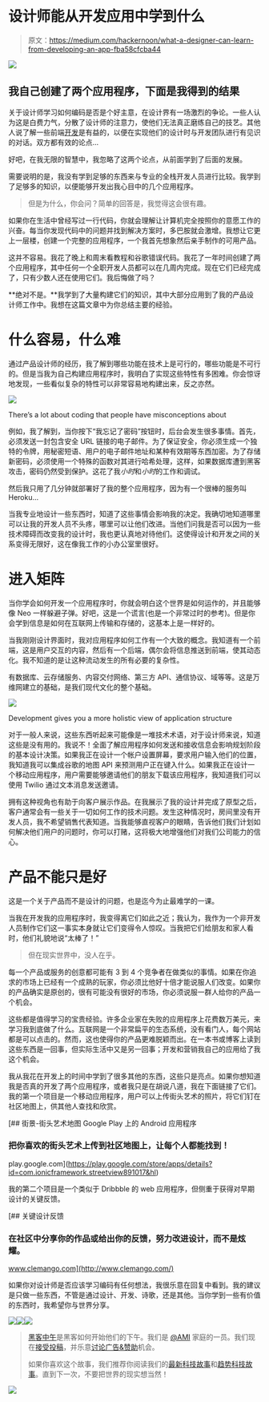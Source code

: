 # 设计师能从开发应用中学到什么

> 原文：<https://medium.com/hackernoon/what-a-designer-can-learn-from-developing-an-app-fba58cfcba44>

![](img/3849fc511619224ba44f6fcb630465fa.png)

## 我自己创建了两个应用程序，下面是我得到的结果

关于设计师学习如何编码是否是个好主意，在设计界有一场激烈的争论。一些人认为这是白费力气，分散了设计师的注意力，使他们无法真正磨练自己的技艺。其他人说了解一些前端[开发](https://hackernoon.com/tagged/development)是有益的，以便在实现他们的设计时与开发团队进行有见识的对话。双方都有效的论点…

好吧，在我无限的智慧中，我忽略了这两个论点，从前面学到了后面的发展。

需要说明的是，我没有学到足够的东西来与专业的全栈开发人员进行比较。我学到了足够多的知识，以便能够开发出我心目中的几个应用程序。

> 但是为什么，你会问？简单的回答是，我觉得这会很有趣。

如果你在生活中曾经写过一行代码，你就会理解让计算机完全按照你的意愿工作的兴奋。每当你发现代码中的问题并找到解决方案时，多巴胺就会激增。我想让它更上一层楼，创建一个完整的应用程序，一个我首先想象然后亲手制作的可用产品。

这并不容易。我花了晚上和周末看教程和谷歌错误代码。我花了一年时间创建了两个应用程序，其中任何一个全职开发人员都可以在几周内完成。现在它们已经完成了，只有少数人还在使用它们。我后悔做了吗？

**绝对不是。**我学到了大量构建它们的知识，其中大部分应用到了我的产品设计师工作中。我想在这篇文章中为你总结主要的经验。

# 什么容易，什么难

通过产品设计师的经历，我了解到哪些功能在技术上是可行的，哪些功能是不可行的。但是当我为自己构建应用程序时，我明白了实现这些特性有多困难。你会惊讶地发现，一些看似复杂的特性可以非常容易地构建出来，反之亦然。

![](img/8b2ff52f7389a658b5f8e8c4162b7720.png)

There’s a lot about coding that people have misconceptions about

例如，我了解到，当你按下“我忘记了密码”按钮时，后台会发生很多事情。首先，必须发送一封包含安全 URL 链接的电子邮件。为了保证安全，你必须生成一个独特的令牌，用秘密短语、用户的电子邮件地址和某种有效期等东西加密。为了存储新密码，必须使用一个特殊的函数对其进行哈希处理，这样，如果数据库遭到黑客攻击，密码仍然受到保护。这花了我*小时*和*小时*的工作和调试。

然后我只用了几分钟就部署好了我的整个应用程序，因为有一个很棒的服务叫 Heroku…

当我专业地设计一些东西时，知道了这些事情会影响我的决定。我确切地知道哪里可以让我的开发人员不头疼，哪里可以让他们改进。当他们问我是否可以因为一些技术障碍而改变我的设计时，我也更认真地对待他们。这使得设计和开发之间的关系变得无限好，这在像我工作的小办公室里很好。

# 进入矩阵

当你学会如何开发一个应用程序时，你就会明白这个世界是如何运作的，并且能够像 Neo 一样躲避子弹。好吧，这是一个谎言(也是一个非常过时的参考)。但是你会学到信息是如何在互联网上传输和存储的，这基本上是一样好的。

当我刚刚设计界面时，我对应用程序如何工作有一个大致的概念。我知道有一个前端，这是用户交互的内容，然后有一个后端，偶尔会将信息推送到前端，使其动态化。我不知道的是让这种流动发生的所有必要的复杂性。

有数据库、云存储服务、内容交付网络、第三方 API、通信协议、域等等。这是万维网建立的基础，是我们现代文化的整个基础。

![](img/7a6b493c93fce0084a86d9dfca5ac311.png)

Development gives you a more holistic view of application structure

对于一般人来说，这些东西听起来可能像是一堆技术术语，对于设计师来说，知道这些是没有用的。我说不！全面了解应用程序如何发送和接收信息会影响规划阶段的基本设计决策。如果我正在设计一个帐户设置屏幕，要求用户输入他们的位置，我知道我可以集成谷歌的地图 API 来预测用户正在键入什么。如果我正在设计一个移动应用程序，用户需要能够邀请他们的朋友下载该应用程序，我知道我们可以使用 Twilio 通过文本消息发送邀请。

拥有这种视角也有助于向客户展示作品。在我展示了我的设计并完成了原型之后，客户通常会有一些关于一切如何工作的技术问题。发生这种情况时，房间里没有开发人员，我不希望销售代表知道。当我能够直视客户的眼睛，告诉他们我们计划如何解决他们用户的问题时，你可以打赌，这将极大地增强他们对我们公司能力的信心。

# 产品不能只是好

这是一个关于产品而不是设计的问题，也是迄今为止最难学的一课。

当我在开发我的应用程序时，我变得离它们如此之近；我认为，我作为一个非开发人员制作它们这一事实本身就让它们变得令人惊叹。当我把它们给朋友和家人看时，他们礼貌地说“太棒了！”

> 但在现实世界中，没人在乎。

每一个产品或服务的创意都可能有 3 到 4 个竞争者在做类似的事情。如果在你追求的市场上已经有一个成熟的玩家，你必须比他好十倍才能说服人们改变。如果你的产品确实是原创的，很有可能没有很好的市场，你必须说服一群人给你的产品一个机会。

这些都是值得学习的宝贵经验。许多企业家在失败的应用程序上花费数万美元，来学习我到底做了什么。互联网是一个非常扁平的生态系统，没有看门人，每个网站都是可以点击的。然而，这也使得你的产品更难脱颖而出。在一本书或博客上读到这些东西是一回事，但实际生活中又是另一回事；开发和营销我自己的应用给了我这个机会。

我从我花在开发上的时间中学到了很多其他的东西，这些只是亮点。如果你想知道我是否真的开发了两个应用程序，或者我只是在胡说八道，我在下面链接了它们。我的第一个项目是一个移动应用程序，用户可以上传街头艺术的照片，将它们钉在社区地图上，供其他人查找和欣赏。

[](https://play.google.com/store/apps/details?id=com.ionicframework.streetview891017&hl) [## 街景-街头艺术地图 Google Play 上的 Android 应用程序

### 把你喜欢的街头艺术上传到社区地图上，让每个人都能找到！

play.google.com](https://play.google.com/store/apps/details?id=com.ionicframework.streetview891017&hl) 

我的第二个项目是一个类似于 Dribbble 的 web 应用程序，但侧重于获得对早期设计的关键反馈。

[](http://www.clemango.com/) [## 关键设计反馈

### 在社区中分享你的作品或给出你的反馈，努力改进设计，而不是炫耀。

www.clemango.com](http://www.clemango.com/) 

如果你对设计师是否应该学习编码有任何想法，我很乐意在回复中看到。我的建议是只做一些东西，不管是通过设计、开发、诗歌，还是其他。当你学到一些有价值的东西时，我希望你与世界分享。

[![](img/50ef4044ecd4e250b5d50f368b775d38.png)](http://bit.ly/HackernoonFB)[![](img/979d9a46439d5aebbdcdca574e21dc81.png)](https://goo.gl/k7XYbx)[![](img/2930ba6bd2c12218fdbbf7e02c8746ff.png)](https://goo.gl/4ofytp)

> [黑客中午](http://bit.ly/Hackernoon)是黑客如何开始他们的下午。我们是 [@AMI](http://bit.ly/atAMIatAMI) 家庭的一员。我们现在[接受投稿](http://bit.ly/hackernoonsubmission)，并乐意[讨论广告&赞助](mailto:partners@amipublications.com)机会。
> 
> 如果你喜欢这个故事，我们推荐你阅读我们的[最新科技故事](http://bit.ly/hackernoonlatestt)和[趋势科技故事](https://hackernoon.com/trending)。直到下一次，不要把世界的现实想当然！

![](img/be0ca55ba73a573dce11effb2ee80d56.png)